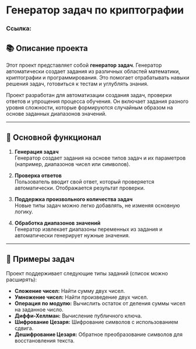 # Генератор задач по криптографии

### Ссылка:

## 📚 Описание проекта
Этот проект представляет собой **генератор задач**. Генератор автоматически создает задания из различных областей математики, криптографии и программирования. Это помогает отрабатывать навыки решения задач, готовиться к тестам и углублять знания.

Проект разработан для автоматизации создания задач, проверки ответов и упрощения процесса обучения. Он включает задания разного уровня сложности, которые формируются случайным образом на основе заданных диапазонов значений.

---

## 🔑 Основной функционал
1. **Генерация задач**  
   Генератор создает задания на основе типов задач и их параметров (например, диапазонов чисел или символов).

2. **Проверка ответов**  
   Пользователь вводит свой ответ, который проверяется автоматически. Отображается результат проверки.

3. **Поддержка произвольного количества задач**  
   Новые типы задач можно легко добавлять, не изменяя основную логику.

4. **Обработка диапазонов значений**  
   Генератор извлекает диапазоны переменных из задания и автоматически генерирует нужные значения.

---

## 🧩 Примеры задач
Проект поддерживает следующие типы заданий (список можно расширять):
- **Сложение чисел:** Найти сумму двух чисел.
- **Умножение чисел:** Найти произведение двух чисел.
- **Операция по модулю:** Вычислить остаток от деления суммы чисел на заданное число.
- **Диффи-Хеллман:** Вычисление публичного ключа.
- **Шифрование Цезаря:** Шифрование символов с использованием сдвига.
- **Дешифрование Цезаря:** Обратное преобразование символов для восстановления текста.
